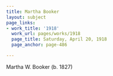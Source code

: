 ```yaml
---
title: Martha Booker
layout: subject
page_links:
- work_title: '1918'
  work_url: pages/works/1918
  page_title: Saturday, April 20, 1918
  page_anchor: page-486

---
```

<p>Martha W. Booker (b. 1827)</p>